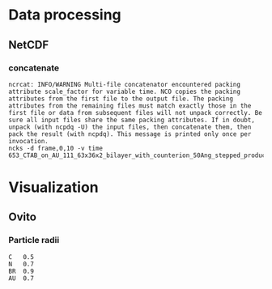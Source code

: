 # Data processing

## NetCDF

### concatenate

    ncrcat: INFO/WARNING Multi-file concatenator encountered packing attribute scale_factor for variable time. NCO copies the packing attributes from the first file to the output file. The packing attributes from the remaining files must match exactly those in the first file or data from subsequent files will not unpack correctly. Be sure all input files share the same packing attributes. If in doubt, unpack (with ncpdq -U) the input files, then concatenate them, then pack the result (with ncpdq). This message is printed only once per invocation.
    ncks -d frame,0,10 -v time 653_CTAB_on_AU_111_63x36x2_bilayer_with_counterion_50Ang_stepped_production_mixed.nc

# Visualization

## Ovito

### Particle radii

```
C   0.5
N   0.7
BR  0.9
AU  0.7
